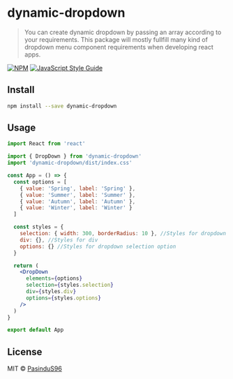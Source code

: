 # dynamic-dropdown

> You can create dynamic dropdown by passing an array according to your requirements. This package will mostly fullfill many kind of dropdown menu component requirements when developing react apps.

[![NPM](https://img.shields.io/npm/v/dynamic-dropdown.svg)](https://www.npmjs.com/package/dynamic-dropdown) [![JavaScript Style Guide](https://img.shields.io/badge/code_style-standard-brightgreen.svg)](https://standardjs.com)

## Install

```bash
npm install --save dynamic-dropdown
```

## Usage

```jsx
import React from 'react'

import { DropDown } from 'dynamic-dropdown'
import 'dynamic-dropdown/dist/index.css'

const App = () => {
  const options = [
    { value: 'Spring', label: 'Spring' },
    { value: 'Summer', label: 'Summer' },
    { value: 'Autumn', label: 'Autumn' },
    { value: 'Winter', label: 'Winter' }
  ]

  const styles = {
    selection: { width: 300, borderRadius: 10 }, //Styles for dropdown menu
    div: {}, //Styles for div
    options: {} //Styles for dropdown selection option
  }

  return (
    <DropDown
      elements={options}
      selection={styles.selection}
      div={styles.div}
      options={styles.options}
    />
  )
}

export default App
```

## License

MIT © [PasinduS96](https://github.com/PasinduS96/dynamic-dropdown)
